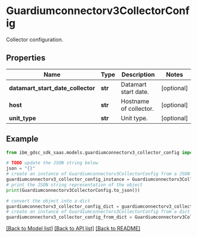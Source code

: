 # Guardiumconnectorv3CollectorConfig

Collector configuration.

## Properties

Name | Type | Description | Notes
------------ | ------------- | ------------- | -------------
**datamart_start_date_collector** | **str** | Datamart start date. | [optional] 
**host** | **str** | Hostname of collector. | [optional] 
**unit_type** | **str** | Unit type. | [optional] 

## Example

```python
from ibm_gdsc_sdk_saas.models.guardiumconnectorv3_collector_config import Guardiumconnectorv3CollectorConfig

# TODO update the JSON string below
json = "{}"
# create an instance of Guardiumconnectorv3CollectorConfig from a JSON string
guardiumconnectorv3_collector_config_instance = Guardiumconnectorv3CollectorConfig.from_json(json)
# print the JSON string representation of the object
print(Guardiumconnectorv3CollectorConfig.to_json())

# convert the object into a dict
guardiumconnectorv3_collector_config_dict = guardiumconnectorv3_collector_config_instance.to_dict()
# create an instance of Guardiumconnectorv3CollectorConfig from a dict
guardiumconnectorv3_collector_config_from_dict = Guardiumconnectorv3CollectorConfig.from_dict(guardiumconnectorv3_collector_config_dict)
```
[[Back to Model list]](../README.md#documentation-for-models) [[Back to API list]](../README.md#documentation-for-api-endpoints) [[Back to README]](../README.md)



